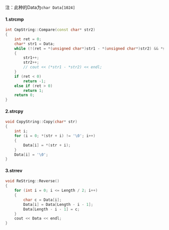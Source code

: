 注：此种的Data为`char Data[1024]`



#### 1.strcmp

```c++
int CmpString::Compare(const char* str2)
{
	int ret = 0;
	char* str1 = Data;
	while (!(ret = *(unsigned char*)str1 - *(unsigned char*)str2) && *str2)
	{
		str1++;
		str2++;
		// cout << (*str1 - *str2) << endl;
	}
	if (ret < 0)
		return -1;
	else if (ret > 0)
		return 1;
	return 0;
}
```



#### 2.strcpy

```c++
void CopyString::Copy(char* str)
{
	int i;
	for (i = 0; *(str + i) != '\0'; i++)
	{
		Data[i] = *(str + i);
	}
	Data[i] = '\0';
}

```





#### 3.strrev

```c++
void ReString::Reverse()
{
	for (int i = 0; i <= Length / 2; i++)
	{
		char c = Data[i];
		Data[i] = Data[Length - i - 1];
		Data[Length - i - 1] = c;
	}
	cout << Data << endl;
}
```

